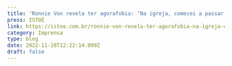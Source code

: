 ```yaml
---
title: 'Ronnie Von revela ter agorafobia: ‘Na igreja, comecei a passar mal’'
press: ISTOÉ
link: https://istoe.com.br/ronnie-von-revela-ter-agorafobia-na-igreja-comecei-a-passar-mal-entenda-transtorno/
category: Imprensa
type: blog
date: 2022-11-28T12:22:14.099Z
draft: false
---
```

